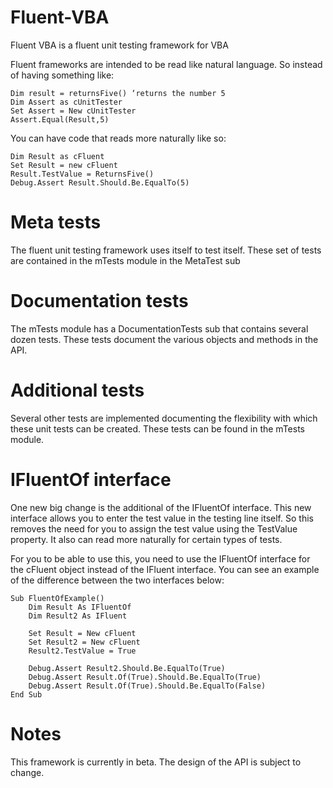 # Fluent-VBA
Fluent VBA is a fluent unit testing framework for VBA

Fluent frameworks are intended to be read like natural language. So instead of having something like:

    Dim result = returnsFive() ‘returns the number 5
    Dim Assert as cUnitTester
    Set Assert = New cUnitTester
    Assert.Equal(Result,5)
 
You can have code that reads more naturally like so:

    Dim Result as cFluent
    Set Result = new cFluent
    Result.TestValue = ReturnsFive()
    Debug.Assert Result.Should.Be.EqualTo(5)
    
# Meta tests

The fluent unit testing framework uses itself to test itself. These set of tests are contained in the mTests module in the MetaTest sub

# Documentation tests

The mTests module has a DocumentationTests sub that contains several dozen tests. These tests document the various objects and methods in the API.

# Additional tests

Several other tests are implemented documenting the flexibility with which these unit tests can be created. These tests can be found in the mTests module.

# IFluentOf interface

One new big change is the additional of the IFluentOf interface. This new interface allows you to enter the test value in the testing line itself. So this removes the need for you to assign the test value using the TestValue property. It also can read more naturally for certain types of tests. 

For you to be able to use this, you need to use the IFluentOf interface for the cFluent object instead of the IFluent interface. You can see an example of the difference between the two interfaces below:

    Sub FluentOfExample()
        Dim Result As IFluentOf
        Dim Result2 As IFluent

        Set Result = New cFluent
        Set Result2 = New cFluent
        Result2.TestValue = True

        Debug.Assert Result2.Should.Be.EqualTo(True)
        Debug.Assert Result.Of(True).Should.Be.EqualTo(True)
        Debug.Assert Result.Of(True).Should.Be.EqualTo(False)
    End Sub

# Notes
This framework is currently in beta. The design of the API is subject to change.
